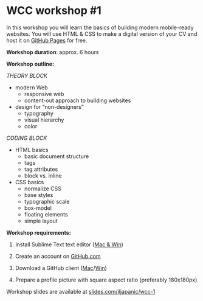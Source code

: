 # WCC workshop #1

In this workshop you will learn the basics of building modern mobile-ready websites. You will use HTML & CSS to make a digital version of your CV and host it on [GitHub Pages](https://pages.github.com/) for free.

**Workshop duration**: approx. 6 hours

**Workshop outline:**

*THEORY BLOCK*

- modern Web
	- responsive web
	- content-out approach to building websites
- design for “non-designers”
	- typography 
	- visual hierarchy
	- color

*CODING BLOCK*

- HTML basics
	- basic document structure
	- tags
	- tag attributes
	- block vs. inline
- CSS basics
	- normalize CSS
	- base styles
	- typographic scale
	- box-model
	- floating elements
	- simple layout

**Workshop requirements:**

1) Install Sublime Text text editor ([Mac & Win](http://www.sublimetext.com/3))

2) Create an account on [GitHub.com](https://github.com/)

3) Download a GitHub client ([Mac](https://mac.github.com/)/[Win](https://windows.github.com/))

4) Prepare a profile picture with square aspect ratio (preferably 180x180px)



Workshop slides are available at [slides.com/iljapanic/wcc-1](http://slides.com/iljapanic/wcc-1)
